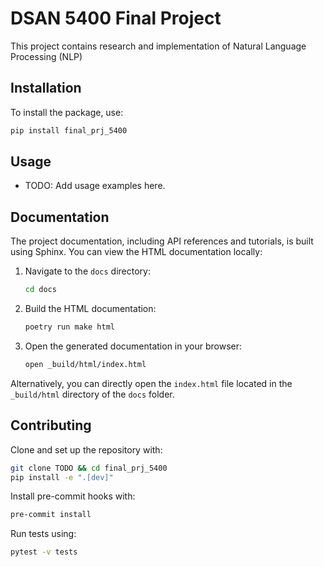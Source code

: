 
# DSAN 5400 Final Project

This project contains research and implementation of Natural Language Processing (NLP)

## Installation

To install the package, use:

```bash
pip install final_prj_5400
```

## Usage

- TODO: Add usage examples here.

## Documentation

The project documentation, including API references and tutorials, is built using Sphinx. You can view the HTML documentation locally:

1. Navigate to the `docs` directory:
   ```bash
   cd docs
   ```
2. Build the HTML documentation:
   ```bash
   poetry run make html
   ```
3. Open the generated documentation in your browser:
   ```bash
   open _build/html/index.html
   ```

Alternatively, you can directly open the `index.html` file located in the `_build/html` directory of the `docs` folder.

## Contributing

Clone and set up the repository with:

```bash
git clone TODO && cd final_prj_5400
pip install -e ".[dev]"
```

Install pre-commit hooks with:

```bash
pre-commit install
```

Run tests using:

```bash
pytest -v tests
```

